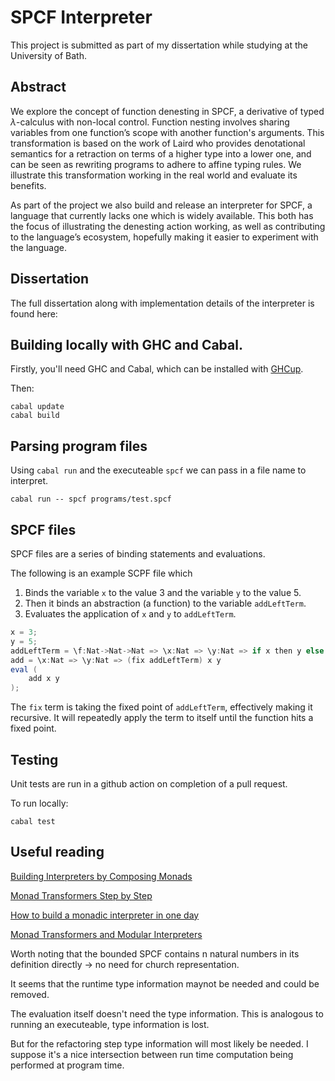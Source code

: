 # SPCF Interpreter

This project is submitted as part of my dissertation while studying at the University of Bath.

## Abstract 
We explore the concept of function denesting in SPCF, a derivative of typed $\lambda$-calculus with non-local control. Function nesting involves sharing variables from one function’s scope with another function's arguments. This transformation is based on the work of Laird who provides denotational semantics for a retraction on terms of a higher type into a lower one, and can be seen as rewriting programs to adhere to affine typing rules. We illustrate this transformation working in the real world and evaluate its benefits. 

As part of the project we also build and release an interpreter for SPCF, a language that currently lacks one which is widely available. This both has the focus of illustrating the denesting action working, as well as contributing to the language’s ecosystem, hopefully making it easier to experiment with the language.

## Dissertation
The full dissertation along with implementation details of the interpreter is found here: 

## Building locally with GHC and Cabal.
Firstly, you'll need GHC and Cabal, which can be installed with [GHCup](https://www.haskell.org/ghcup/install/).

Then:
```shell
cabal update
cabal build
```

## Parsing program files 

Using `cabal run` and the executeable `spcf` we can pass in a file name to interpret.
```shell
cabal run -- spcf programs/test.spcf
```

## SPCF files
SPCF files are a series of binding statements and evaluations.

The following is an example SCPF file which
1. Binds the variable `x` to the value 3 and the variable `y` to the value 5.
2. Then it binds an abstraction (a function) to the variable `addLeftTerm`.
3. Evaluates the application of `x` and `y` to `addLeftTerm`. 
```scala
x = 3;
y = 5;
addLeftTerm = \f:Nat->Nat->Nat => \x:Nat => \y:Nat => if x then y else (succ (f (pred x) y));
add = \x:Nat => \y:Nat => (fix addLeftTerm) x y
eval (
    add x y
);
```

The `fix` term is taking the fixed point of `addLeftTerm`, effectively making it recursive. It will repeatedly apply the term to itself until the function hits a fixed point.

## Testing 
Unit tests are run in a github action on completion of a pull request.

To run locally:
```shell
cabal test
```

## Useful reading
[Building Interpreters by Composing Monads](https://citeseerx.ist.psu.edu/viewdoc/summary?doi=10.1.1.46.9009)

[Monad Transformers Step by Step](http://patryshev.com/books/Transformers.pdf)

[How to build a monadic interpreter in one day](https://wiki.haskell.org/wikiupload/c/c6/ICMI45-paper-en.pdf)

[Monad Transformers and Modular Interpreters](http://web.cecs.pdx.edu/%7Empj/pubs/modinterp.html)


Worth noting that the bounded SPCF contains n natural numbers in its definition directly -> no need for church representation.

It seems that the runtime type information maynot be needed and could be removed. 

The evaluation itself doesn't need the type information. This is analogous to running an executeable, type information is lost.

But for the refactoring step type information will most likely be needed. I suppose it's a nice intersection between run time computation being performed at program time.